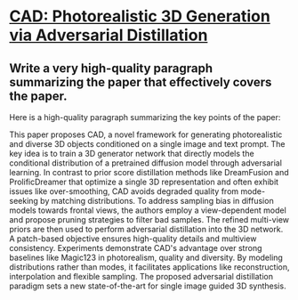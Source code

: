 # [CAD: Photorealistic 3D Generation via Adversarial Distillation](https://arxiv.org/abs/2312.06663)

## Write a very high-quality paragraph summarizing the paper that effectively covers the paper.

 Here is a high-quality paragraph summarizing the key points of the paper:

This paper proposes CAD, a novel framework for generating photorealistic and diverse 3D objects conditioned on a single image and text prompt. The key idea is to train a 3D generator network that directly models the conditional distribution of a pretrained diffusion model through adversarial learning. In contrast to prior score distillation methods like DreamFusion and ProlificDreamer that optimize a single 3D representation and often exhibit issues like over-smoothing, CAD avoids degraded quality from mode-seeking by matching distributions. To address sampling bias in diffusion models towards frontal views, the authors employ a view-dependent model and propose pruning strategies to filter bad samples. The refined multi-view priors are then used to perform adversarial distillation into the 3D network. A patch-based objective ensures high-quality details and multiview consistency. Experiments demonstrate CAD's advantage over strong baselines like Magic123 in photorealism, quality and diversity. By modeling distributions rather than modes, it facilitates applications like reconstruction, interpolation and flexible sampling. The proposed adversarial distillation paradigm sets a new state-of-the-art for single image guided 3D synthesis.
